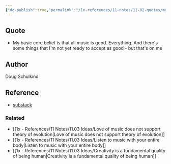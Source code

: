 ```yaml
---
{"dg-publish":true,"permalink":"/1x-references/11-notes/11-02-quotes/my-basic-core-belief-is-that-all-music-is-good-everything-and-there-s-some-things-that-i-m-not-yet-ready-to-accept-as-good-but-that-s-on-me-doug-schulkind/","title":"My basic core belief is that all music is good. Everything. And there's some things that I'm not yet ready to accept as good - but that's on me - Doug Schulkind","created":"2024-08-14T09:58:31.911+03:00","updated":"2024-08-16T20:51:11.159+03:00"}
---
```



## Quote
- My basic core belief is that all music is good. Everything. And there's some things that I'm not yet ready to accept as good - but that's on me

## Author
Doug Schulkind

## Reference
- [substack](https://robwalker.substack.com/p/all-music-is-good-and-liking-is-overrated?utm_source=post-email-title&publication_id=14431&post_id=147528027&utm_campaign=email-post-title&isFreemail=true&token=eyJ1c2VyX2lkIjoxOTQ5NzAzNDMsInBvc3RfaWQiOjE0NzUyODAyNywiaWF0IjoxNzIzNTkwOTg5LCJleHAiOjE3MjYxODI5ODksImlzcyI6InB1Yi0xNDQzMSIsInN1YiI6InBvc3QtcmVhY3Rpb24ifQ.vfDgxPNDy9RsAzFzMHziT5NXnHuK2rbYlj59ysnQFjU&r=382w2v&triedRedirect=true&utm_medium=email)

### Related
- [[1x - References/11 Notes/11.03 Ideas/Love of music does not support theory of evolution\|Love of music does not support theory of evolution]]
- [[1x - References/11 Notes/11.03 Ideas/Listen to music with your entire body\|Listen to music with your entire body]]
- [[1x - References/11 Notes/11.03 Ideas/Creativity is a fundamental quality of being human\|Creativity is a fundamental quality of being human]]
